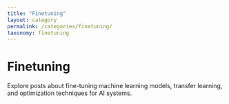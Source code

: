 ```yaml
---
title: "Finetuning"
layout: category
permalink: /categories/finetuning/
taxonomy: finetuning
---
```


# Finetuning

Explore posts about fine-tuning machine learning models, transfer learning, and optimization techniques for AI systems.